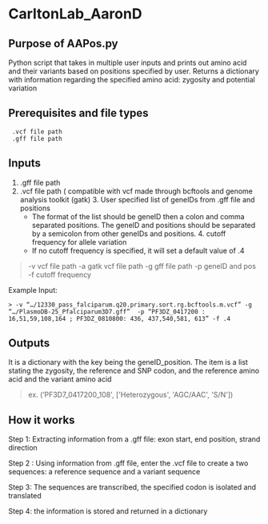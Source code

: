 # CarltonLab_AaronD
## Purpose of  AAPos.py
   Python script that takes in multiple user inputs and prints out amino acid and their variants based on positions specified by user.  Returns a dictionary with information regarding the specified amino acid: zygosity and potential variation 
## Prerequisites and file types
	 .vcf file path 
	 .gff file path
## Inputs
   1. .gff file path 
  2. .vcf file path ( compatible with vcf made through bcftools and  genome analysis toolkit (gatk)
	3.  User specified list of geneIDs from .gff file and positions 
	  - The format of the list should be geneID then a colon and comma separated positions.  		The geneID and positions should be separated      by a semicolon from other geneIDs and positions.
	4. cutoff frequency for allele variation
      - If no cutoff frequency is specified, it will set a default value of .4 
	
  
   > -v vcf file path  -a gatk  vcf file path  -g gff file path -p geneID and pos -f cutoff frequency
	
  Example Input:
		
	> -v “…/12330_pass_falciparum.q20.primary.sort.rg.bcftools.m.vcf” -g “…/PlasmoDB-25_Pfalciparum3D7.gff”  -p “PF3DZ_0417200 :        16,51,59,108,164 ; PF3DZ_0810800: 436, 437,540,581, 613” -f .4
  
  ## Outputs
  It is a dictionary with the key being the geneID_position.  The item is a list stating the zygosity, the reference and SNP codon, and the reference amino acid and the variant amino acid 
  
 > ex. (‘PF3D7_0417200_108', ['Heterozygous', 'AGC/AAC', 'S/N'])
 
 ## How it works
 Step 1:  Extracting information from a .gff  file: exon start, end position, strand direction 
 
Step 2 : Using information from .gff file, enter the .vcf file  to create a two sequences: a reference sequence and a variant sequence

Step 3: The sequences are transcribed, the specified codon is isolated and translated

Step 4: the information is stored and returned in a dictionary 

